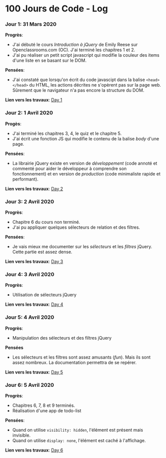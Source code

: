 # 100 Jours de Code - Log

### Jour 1: 31 Mars 2020

**Progrès**:
* J'ai débuté le cours *Introduction à jQuery* de Emily Reese sur Openclassrooms.com (OC). J'ai terminé les chapitres 1 et 2.
* J'ai pu réaliser un petit script javascript qui modifie la couleur des items d'une liste en se basant sur le DOM.

**Pensées**:

* J'ai constaté que lorsqu'on écrit du code javascipt dans la balise `<head></head>` du HTML, les actions décrites ne s'opèrent pas sur la page web. Sûrement que le navigateur n'a pas encore la structure du DOM.

**Lien vers les travaux**: [Day 1](day001)

### Jour 2: 1 Avril 2020

**Progès**:
* J'ai terminé les chapitres 3, 4, le quiz et le chapitre 5.
* J'ai écrit une fonction JS qui modifie le contenu de la balise *body* d'une page.

**Pensées**:
* La librairie jQuery existe en version de *développement* (code annoté et commenté pour aider le développeur à comprendre son fonctionnement) et en version de *production* (code minimaliste rapide et performant).

**Lien vers les travaux**: [Day 2](day002)

### Jour 3: 2 Avril 2020

**Progrès**:
* Chapitre 6 du cours non terminé.
* J'ai pu appliquer quelques sélecteurs de relation et des filtres.

**Pensées**:
* Je vais mieux me documenter sur les *sélecteurs* et les *filtres* jQuery. Cette partie est assez dense.

**Lien vers les travaux**: [Day 3](day003)

### Jour 4: 3 Avril 2020

**Progrès**:
* Utilisation de sélecteurs jQuery

**Lien vers les travaux**: [Day 4](day004)

### Jour 5: 4 Avril 2020

**Progrès**:
* Manipulation des sélecteurs et des filtres jQuery

**Pensées**
* Les sélecteurs et les filtres sont assez amusants (*fun*). Mais ils sont assez nombreux. La documentation permettra de se repérer.

**Lien vers les travaux**: [Day 5](day005)

### Jour 6: 5 Avril 2020

**Progrès**:
* Chapitres 6, 7, 8 et 9 terminés.
* Réalisation d'une app de todo-list

**Pensées**:
* Quand on utilise `visibility: hidden`, l'élément est présent mais invisible.
* Quand on utilise `display: none`, l'élément est caché à l'affichage.

**Lien vers les travaux**: [Day 6](day006)
